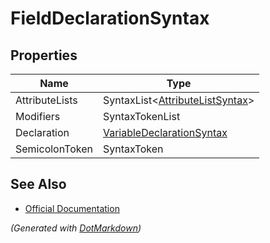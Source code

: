 # FieldDeclarationSyntax

## Properties

| Name           | Type                                                       |
| -------------- | ---------------------------------------------------------- |
| AttributeLists | SyntaxList\<[AttributeListSyntax](AttributeListSyntax.md)> |
| Modifiers      | SyntaxTokenList                                            |
| Declaration    | [VariableDeclarationSyntax](VariableDeclarationSyntax.md)  |
| SemicolonToken | SyntaxToken                                                |

## See Also

* [Official Documentation](https://docs.microsoft.com/en-us/dotnet/api/microsoft.codeanalysis.csharp.syntax.fielddeclarationsyntax)


*\(Generated with [DotMarkdown](http://github.com/JosefPihrt/DotMarkdown)\)*